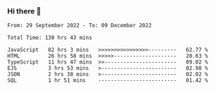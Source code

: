 ### Hi there 👋

<!--START_SECTION:waka-->

```text
From: 29 September 2022 - To: 09 December 2022

Total Time: 130 hrs 43 mins

JavaScript   82 hrs 3 mins   >>>>>>>>>>>>>>>>---------   62.77 %
HTML         26 hrs 58 mins  >>>>>--------------------   20.63 %
TypeScript   11 hrs 47 mins  >>-----------------------   09.02 %
EJS          3 hrs 53 mins   >------------------------   02.98 %
JSON         2 hrs 38 mins   >------------------------   02.02 %
SQL          1 hr 51 mins    -------------------------   01.42 %
```

<!--END_SECTION:waka-->

<!--
**tranhieu1906/tranhieu1906** is a ✨ _special_ ✨ repository because its `README.md` (this file) appears on your GitHub profile.

Here are some ideas to get you started:

- 🔭 I’m currently working on ...
- 🌱 I’m currently learning ...
- 👯 I’m looking to collaborate on ...
- 🤔 I’m looking for help with ...
- 💬 Ask me about ...
- 📫 How to reach me: ...
- 😄 Pronouns: ...
- ⚡ Fun fact: ...
-->
